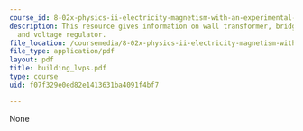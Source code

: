 ```yaml
---
course_id: 8-02x-physics-ii-electricity-magnetism-with-an-experimental-focus-spring-2005
description: This resource gives information on wall transformer, bridge rectifier,
  and voltage regulator.
file_location: /coursemedia/8-02x-physics-ii-electricity-magnetism-with-an-experimental-focus-spring-2005/f07f329e0ed82e1413631ba4091f4bf7_building_lvps.pdf
file_type: application/pdf
layout: pdf
title: building_lvps.pdf
type: course
uid: f07f329e0ed82e1413631ba4091f4bf7

---
```

None